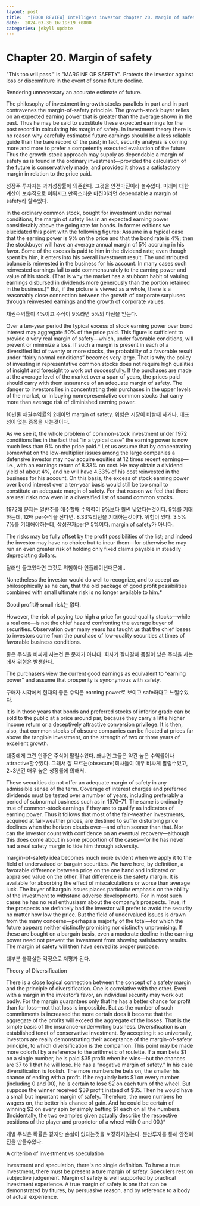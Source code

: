 ```yaml
---
layout: post
title:  "[BOOK REVIEW] Intelligent investor chapter 20. Margin of safety"
date:  2024-03-30 16:19:19 +0800 
categories: jekyll update
---
```


# Chapter 20. Margin of safety

"This too will pass." is "MARGINE OF SAFETY". Protects the investor against loss or discomfiture in the event of some future decline.

Rendering unnecessary an accurate estimate of future.



The philosophy of investment in growth stocks parallels in part and in part contravenes the margin-of-safety principle. The growth-stock buyer relies on an expected earning power that is greater than the average shown in the past. Thus he may be said to substitute these expected earnings for the past record in calculating his margin of safety. In investment theory there is no reason why carefully estimated future earnings should be a less reliable guide than the bare record of the past; in fact, security analysis is coming more and more to prefer a competently executed evaluation of the future. Thus the growth-stock approach may supply as dependable a margin of safety as is found in the ordinary investment—provided the calculation of the future is conservatively made, and provided it shows a satisfactory margin in relation to the price paid.


성장주 투자자는 과거성장률에 의존한다. 그것을 안전마진이라 볼수있다. 미래에 대한 계산이 보수적으로 이뤄지고 만족스러운 마진이라면 dependable a margin of safety라 할수있다.



In the ordinary common stock, bought for investment under normal conditions, the margin of safety lies in an expected earning power considerably above the going rate for bonds. In former editions we elucidated this point with the following figures:
Assume in a typical case that the earning power is 9% on the price and that the bond rate is 4%; then the stockbuyer will have an average annual margin of 5% accruing in his favor. Some of the excess is paid to him in the dividend rate; even though spent by him, it enters into his overall investment result. The undistributed balance is reinvested in the business for his account. In many cases such reinvested earnings fail to add commensurately to the earning power and value of his stock. (That is why the market has a stubborn habit of valuing earnings disbursed in dividends more generously than the portion retained in the business.)* But, if the picture is viewed as a whole, there is a reasonably close connection between the growth of corporate surpluses through reinvested earnings and the growth of corporate values.

채권수익률이 4%이고 주식이 9%라면 5%의 마진을 얻는다.

Over a ten-year period the typical excess of stock earning power over bond interest may aggregate 50% of the price paid. This figure is sufficient to provide a very real margin of safety—which, under favorable conditions, will prevent or minimize a loss. If such a margin is present in each of a diversified list of twenty or more stocks, the probability of a favorable result under “fairly normal conditions” becomes very large. That is why the policy of investing in representative common stocks does not require high qualities of insight and foresight to work out successfully. If the purchases are made at the average level of the market over a span of years, the prices paid should carry with them assurance of an adequate margin of safety. The danger to investors lies in concentrating their purchases in the upper levels of the market, or in buying nonrepresentative common stocks that carry more than average risk of diminished earning power.


10년물 채권수익률의 2배이면 margin of safety.  위험은 시장이 비쌀때 사거나, 대표성이 없는 종목을 사는것이다.

As we see it, the whole problem of common-stock investment under 1972 conditions lies in the fact that “in a typical case” the earning power is now much less than 9% on the price paid.* Let us assume that by concentrating somewhat on the low-multiplier issues among the large companies a defensive investor may now acquire equities at 12 times recent earnings—i.e., with an earnings return of 8.33% on cost. He may obtain a dividend yield of about 4%, and he will have 4.33% of his cost reinvested in the business for his account. On this basis, the excess of stock earning power over bond interest over a ten-year basis would still be too small to constitute an adequate margin of safety. For that reason we feel that there are real risks now even in a diversified list of sound common stocks. 

1972에 문제는 일반주를 매수할때 수익력이 9%보다 훨씬 낮았다는것이다.  9%를 기대하는데, 12배 per주식을 산다면. 8.33%리턴을 기대하는것이다. 위험이 있다.
3.5% 7%를 기대해야하는데, 삼성전자per은 5%이다. margin of safety가 아니다.

The risks may be fully offset by the profit possibilities of the list; and indeed the investor may have no choice but to incur them—for otherwise he may run an even greater risk of holding only fixed claims payable in steadily depreciating dollars.

달러만 들고있다면 그것도 위험하다 인플레이션때문에..

Nonetheless the investor would do well to recognize, and to accept as philosophically as he can, that the old package of good profit possibilities combined with small ultimate risk is no longer available to him.*

Good profit과 small risk는 없다.

However, the risk of paying too high a price for good-quality stocks—while a real one—is not the chief hazard confronting the average buyer of securities. Observation over many years has taught us that the chief losses to investors come from the purchase of low-quality securities at times of favorable business conditions.

좋은 주식을 비싸게 사는건 큰 문제가 아니다. 회사가 잘나갈때 품질이 낮은 주식을 사는데서 위험은 발생한다.

The purchasers view the current good earnings as equivalent to “earning power” and assume that prosperity is synonymous with safety.

구매자 시각에서 현재의 좋은 수익은 earning power로 보이고 safe하다고 느낄수있다.

It is in those years that bonds and preferred stocks of inferior grade can be sold to the public at a price around par, because they carry a little higher income return or a deceptively attractive conversion privilege. It is then, also, that common stocks of obscure companies can be floated at prices far above the tangible investment, on the strength of two or three years of excellent growth.

대중에게 그런 안좋은 주식이 팔릴수있다. 왜냐면 그들은 약간 높은 수익률이나 attractive할수있다. 그래서 잘 모르는(obsecure)회사들이 매우 비싸게 팔릴수있고, 2~3년간 매우 높은 성장률에 의해서.

These securities do not offer an adequate margin of safety in any admissible sense of the term. Coverage of interest charges and preferred dividends must be tested over a number of years, including preferably a period of subnormal business such as in 1970–71. The same is ordinarily true of common-stock earnings if they are to qualify as indicators of earning power. Thus it follows that most of the fair-weather investments, acquired at fair-weather prices, are destined to suffer disturbing price declines when the horizon clouds over—and often sooner than that. Nor can the investor count with confidence on an eventual recovery—although this does come about in some proportion of the cases—for he has never had a real safety margin to tide him through adversity.



margin-of-safety idea becomes much more evident when we apply it to the field of undervalued or bargain securities. We have here, by definition, a favorable difference between price on the one hand and indicated or appraised value on the other. That difference is the safety margin. It is available for absorbing the effect of miscalculations or worse than average luck. The buyer of bargain issues places particular emphasis on the ability of the investment to withstand adverse developments. For in most such cases he has no real enthusiasm about the company’s prospects. True, if the prospects are definitely bad the investor will prefer to avoid the security no matter how low the price. But the field of undervalued issues is drawn from the many concerns—perhaps a majority of the total—for which the future appears neither distinctly promising nor distinctly unpromising. If these are bought on a bargain basis, even a moderate decline in the earning power need not prevent the investment from showing satisfactory results. The margin of safety will then have served its proper purpose.

대부분 불확실한 걱정으로 저평가 된다.

Theory of Diversification

There is a close logical connection between the concept of a safety margin and the principle of diversification. One is correlative with the other. Even with a margin in the investor’s favor, an individual security may work out badly. For the margin guarantees only that he has a better chance for profit than for loss—not that loss is impossible. But as the number of such commitments is increased the more certain does it become that the aggregate of the profits will exceed the aggregate of the losses. That is the simple basis of the insurance-underwriting business. Diversification is an established tenet of conservative investment. By accepting it so universally, investors are really demonstrating their acceptance of the margin-of-safety principle, to which diversification is the companion. This point may be made more colorful by a reference to the arithmetic of roulette. If a man bets $1 on a single number, he is paid $35 profit when he wins—but the chances are 37 to 1 that he will lose. He has a “negative margin of safety.” In his case diversification is foolish. The more numbers he bets on, the smaller his chance of ending with a profit. If he regularly bets $1 on every number (including 0 and 00), he is certain to lose $2 on each turn of the wheel. But suppose the winner received $39 profit instead of $35. Then he would have a small but important margin of safety. Therefore, the more numbers he wagers on, the better his chance of gain. And he could be certain of winning $2 on every spin by simply betting $1 each on all the numbers. (Incidentally, the two examples given actually describe the respective positions of the player and proprietor of a wheel with 0 and 00.)*

개별 주식은 확률은 같지만 손실이 없다는것을 보장하지않는다. 분산투자를 통해 안전마진을 만들수있다.

A criterion of investment vs speculation

Investment and speculation, there's no single definition. To have a true investment, there must be present a ture margin of safety.
Speculers rest on subjective judgement. Margin of safety is well supported by practical investment experience. A true margin of safety is one that can be demonstrated by fitures, by persuasive reason, and by reference to a body of actual experience.

